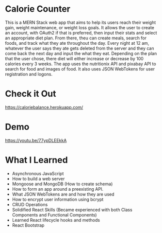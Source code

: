 # Calorie Counter
This is a MERN Stack web app that aims to help its users reach their weight gain, weight maintenance, or weight loss goals.
It allows the user to create an account, with OAuth2 if that is preferred, then input their stats and select an appropriate diet plan.
From there, theu can create meals, search for foods, and track what they ate throughout the day. Every night at 12 am, whatever the user
says they ate gets deleted from the server and they can come back the next day and input the what they eat. Depending on the plan that 
the user chose, there diet will either increase or decrease by 100 calories every 3 weeks.
The app uses the nutritionix API and pixabay API to search for food and images of food. It also uses JSON WebTokens for user registration
and logons.
# Check it Out
https://caloriebalance.herokuapp.com/
# Demo
https://youtu.be/77ypDLEEkkA
# What I Learned
- Asynchronous JavaScript
- How to build a web server
- Mongoose and MongoDB (How to create schema)
- How to form an app around a preexisting API.
- What JSON WebTokens are and how they are used
- How to encrypt user information using bcrypt
- CRUD Operations
- Solidified React Skills (Became experienced with both Class Components and Functional Components)
- Learned React lifecycle hooks and methods
- React Bootstrap
